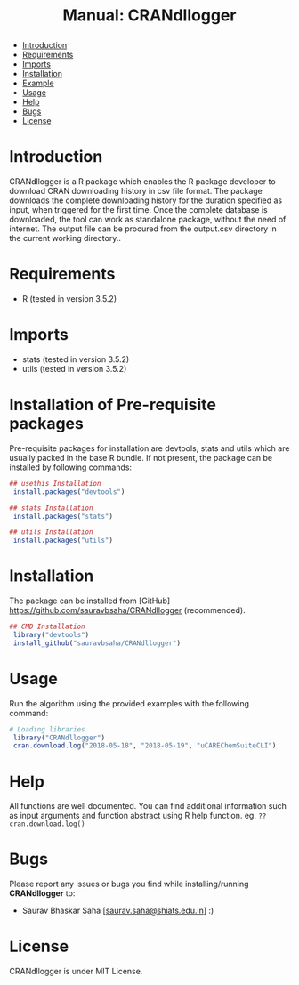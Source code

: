 <h1><p align="center">
Manual: CRANdllogger
</p></h1>

-   [Introduction](#introduction)
-   [Requirements](#requirements)
-   [Imports](#imports)
-   [Installation](#installation)
-   [Example](#example)
-   [Usage](#usage)
-   [Help](#help)
-   [Bugs](#bugs)
-   [License](#license)

Introduction
============
<p>CRANdllogger is a R package which enables the R package developer to download CRAN downloading history in csv file format. The package downloads the complete downloading history for the duration specified as input, when triggered for the first time. Once the complete database is downloaded, the tool can work as standalone package, without the need of internet. The output file can be procured from the output.csv directory in the current working directory..</p>

Requirements
============
-   R (tested in version 3.5.2)

Imports
============
-   stats (tested in version 3.5.2)
-   utils (tested in version 3.5.2)



Installation of Pre-requisite packages
============
Pre-requisite packages for installation are devtools, stats and utils which are usually packed in the base R bundle. If not present, the package can be installed by following commands:

```R
## usethis Installation
 install.packages("devtools")
```

```R
## stats Installation
 install.packages("stats")
```

```R
## utils Installation
 install.packages("utils")
```

Installation
============
The package can be installed from [GitHub] https://github.com/sauravbsaha/CRANdllogger (recommended). 

```R
## CMD Installation
 library("devtools")
 install_github("sauravbsaha/CRANdllogger")
```

Usage
=====
Run the algorithm using the provided examples with the following command:

```R
# Loading libraries
 library("CRANdllogger")
 cran.download.log("2018-05-18", "2018-05-19", "uCAREChemSuiteCLI")
```
 
Help
============
All functions are well documented. You can find additional information such as input arguments and function abstract using R help function. eg. `??cran.download.log()`

Bugs
===========
Please report any issues or bugs you find while installing/running **CRANdllogger** to:
-   Saurav Bhaskar Saha [<saurav.saha@shiats.edu.in>] :)

License
============
CRANdllogger is under MIT License.
